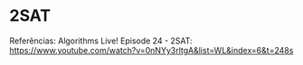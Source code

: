 # 2SAT
Referências:
    Algorithms Live! Episode 24 - 2SAT:
        https://www.youtube.com/watch?v=0nNYy3rltgA&list=WL&index=6&t=248s